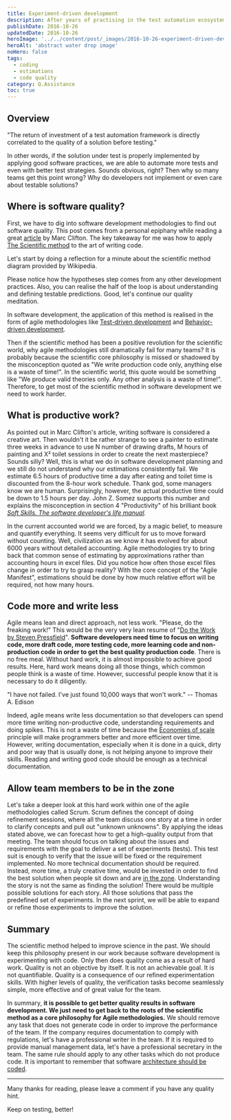 ```yaml
---
title: Experiment-driven development
description: After years of practising in the test automation ecosystem, an axiom crystallized in my mind.
publishDate: 2016-10-26
updatedDate: 2016-10-26
heroImage: '../../content/post/_images/2016-10-26-experiment-driven-development/software-experiments.jpg'
heroAlt: 'abstract water drop image'
noHero: false
tags:
  - coding
  - estimations
  - code quality
category: Q.Assistance
toc: true
---
```



## Overview

"The return of investment of a test automation framework is directly correlated to the quality of a solution before testing."

In other words, if the solution under test is properly implemented by applying good software practices, we are able to automate more tests and even with better test strategies. Sounds obvious, right? Then why so many teams get this point wrong? Why do developers not implement or even care about testable solutions?

## Where is software quality?

First, we have to dig into software development methodologies to find out software quality. This post comes from a personal epiphany while reading a great [article](http://www.codeproject.com/Articles/1130886/The-Software-Development-Process-Science-Engineeri?msg=5304985) by Marc Clifton. The key takeaway for me was how to apply [The Scientific method](https://en.wikipedia.org/wiki/Scientific_method) to the art of writing code.

Let's start by doing a reflection for a minute about the scientific method diagram provided by Wikipedia.

Please notice how the hypotheses step comes from any other development practices. Also, you can realise the half of the loop is about understanding and defining testable predictions. Good, let's continue our quality meditation.

In software development, the application of this method is realised in the form of agile methodologies like [Test-driven development](https://en.wikipedia.org/wiki/Test-driven_development) and [Behavior-driven development](https://en.wikipedia.org/wiki/Behavior-driven_development).

Then if the scientific method has been a positive revolution for the scientific world, why agile methodologies still dramatically fail for many teams? It is probably because the scientific core philosophy is missed or shadowed by the misconception quoted as "We write production code only, anything else is a waste of time!". In the scientific world, this quote would be something like "We produce valid theories only. Any other analysis is a waste of time!". Therefore, to get most of the scientific method in software development we need to work harder.

## What is productive work?

As pointed out in Marc Clifton's article, writing software is considered a creative art. Then wouldn't it be rather strange to see a painter to estimate three weeks in advance to use N number of drawing drafts, M hours of painting and X² toilet sessions in order to create the next masterpiece? Sounds silly? Well, this is what we do in software development planning and we still do not understand why our estimations consistently fail. We estimate 6.5 hours of productive time a day after eating and toilet time is discounted from the 8-hour work schedule. Thank god, some managers know we are human. Surprisingly, however, the actual productive time could be down to 1.5 hours per day. John Z. Somez supports this number and explains the misconception in section 4 "Productivity" of his brilliant book [*Soft Skills. The software developer's life manual*](https://www.manning.com/books/soft-skills)*.*

In the current accounted world we are forced, by a magic belief, to measure and quantify everything. It seems very difficult for us to move forward without counting. Well, civilization as we know it has evolved for about 6000 years without detailed accounting. Agile methodologies try to bring back that common sense of estimating by approximations rather than accounting hours in excel files. Did you notice how often those excel files change in order to try to grasp reality? With the core concept of the "Agile Manifest", estimations should be done by how much relative effort will be required, not how many hours.

## Code more and write less

Agile means lean and direct approach, not less work. "Please, do the freaking work!" This would be the very very lean resume of "[Do the Work by Steven Pressfield](http://www.goodreads.com/book/show/10645233-do-the-work)". **Software developers need time to focus on writing code, more draft code, more testing code, more learning code and non-production code in order to get the best quality production code**. There is no free meal. Without hard work, it is almost impossible to achieve good results. Here, hard work means doing all those things, which common people think is a waste of time. However, successful people know that it is necessary to do it diligently.

"I have not failed. I've just found 10,000 ways that won't work." -- Thomas A. Edison

Indeed, agile means write less documentation so that developers can spend more time writing non-productive code, understanding requirements and doing spikes. This is not a waste of time because the [Economies of scale](https://en.wikipedia.org/wiki/Economies_of_scale) principle will make programmers better and more efficient over time. However, writing documentation, especially when it is done in a quick, dirty and poor way that is usually done, is not helping anyone to improve their skills. Reading and writing good code should be enough as a technical documentation.

## Allow team members to be in the zone

Let's take a deeper look at this hard work within one of the agile methodologies called Scrum. Scrum defines the concept of doing refinement sessions, where all the team discuss one story at a time in order to clarify concepts and pull out "unknown unknowns". By applying the ideas stated above, we can forecast how to get a high-quality output from that meeting. The team should focus on talking about the issues and requirements with the goal to deliver a set of experiments (tests). This test suit is enough to verify that the issue will be fixed or the requirement implemented. No more technical documentation should be required. Instead, more time, a truly creative time, would be invested in order to find the best solution when people sit down and are [in the zone](http://dictionary.cambridge.org/dictionary/english/in-the-zone). Understanding the story is not the same as finding the solution! There would be multiple possible solutions for each story. All those solutions that pass the predefined set of experiments. In the next sprint, we will be able to expand or refine those experiments to improve the solution.


## Summary

The scientific method helped to improve science in the past. We should keep this philosophy present in our work because software development is experimenting with code. Only then does quality come as a result of hard work. Quality is not an objective by itself. It is not an achievable goal. It is not quantifiable. Quality is a consequence of our refined experimentation skills. With higher levels of quality, the verification tasks become seamlessly simple, more effective and of great value for the team.

In summary, **it is possible to get better quality results in software development. We just need to get back to the roots of the scientific method as a core philosophy for Agile methodologies.** We should remove any task that does not generate code in order to improve the performance of the team. If the company requires documentation to comply with regulations, let's have a professional writer in the team. If it is required to provide manual management data, let's have a professional secretary in the team. The same rule should apply to any other tasks which do not produce code. It is important to remember that software [architecture should be coded](http://www.codingthearchitecture.com/).  

----
Many thanks for reading, please leave a comment if you have any quality hint.

Keep on testing, better!
